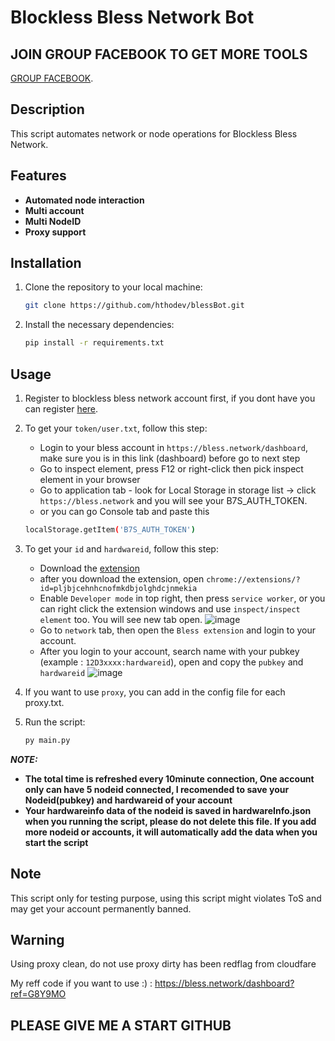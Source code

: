 # Blockless Bless Network Bot 

## JOIN GROUP FACEBOOK TO GET MORE TOOLS
[GROUP FACEBOOK](https://www.facebook.com/groups/2072702003172443).

## Description
This script automates network or node operations for Blockless Bless Network.

## Features
- **Automated node interaction**
- **Multi account**
- **Multi NodeID**
- **Proxy support**

## Installation

1. Clone the repository to your local machine:
   ```bash
   git clone https://github.com/hthodev/blessBot.git
   ```
2. Install the necessary dependencies:
   ```bash
   pip install -r requirements.txt
   ```

## Usage
1. Register to blockless bless network account first, if you dont have you can register [here](https://bless.network/dashboard?ref=G8Y9MO).
2. To get your `token/user.txt`, follow this step:
	- Login to your bless account in `https://bless.network/dashboard`, make sure you is in this link (dashboard) before go to next step
	- Go to inspect element, press F12 or right-click then pick inspect element in your browser
	- Go to application tab - look for Local Storage in storage list -> click `https://bless.network` and you will see your B7S_AUTH_TOKEN.
	- or you can go Console tab and paste this 
	```bash
	localStorage.getItem('B7S_AUTH_TOKEN')
	```
4. To get your `id` and `hardwareid`, follow this step:
	- Download the [extension](https://chromewebstore.google.com/detail/bless/pljbjcehnhcnofmkdbjolghdcjnmekia)
	- after you download the extension, open `chrome://extensions/?id=pljbjcehnhcnofmkdbjolghdcjnmekia`
  	- Enable `Developer mode` in top right, then press `service worker`, or you can right click the extension windows and use `inspect/inspect element` too. You will see new tab open.
  	![image](https://github.com/user-attachments/assets/63151405-cd49-4dff-9eec-a787a9aa3144)
	- Go to `network` tab, then open the `Bless extension` and login to your account.
  	- After you login to your account, search name with your pubkey (example : `12D3xxxx:hardwareid`), open and copy the `pubkey` and `hardwareid`
	![image](https://github.com/user-attachments/assets/70bcb0c6-9c47-4c81-9bf4-a55ab912fba6)

6. If you want to use `proxy`, you can add in the config file for each proxy.txt.

5. Run the script:
	```bash
	py main.py
	```
***NOTE:***
- **The total time is refreshed every 10minute connection, One account only can have 5 nodeid connected, I recomended to save your Nodeid(pubkey) and hardwareid of your account**
- **Your hardwareinfo data of the nodeid is saved in hardwareInfo.json when you running the script, please do not delete this file. If you add more nodeid or accounts, it will automatically add the data when you start the script**

## Note
This script only for testing purpose, using this script might violates ToS and may get your account permanently banned.

## Warning
Using proxy clean, do not use proxy dirty has been redflag from cloudfare

My reff code if you want to use :) : 
https://bless.network/dashboard?ref=G8Y9MO

## PLEASE GIVE ME A START GITHUB
